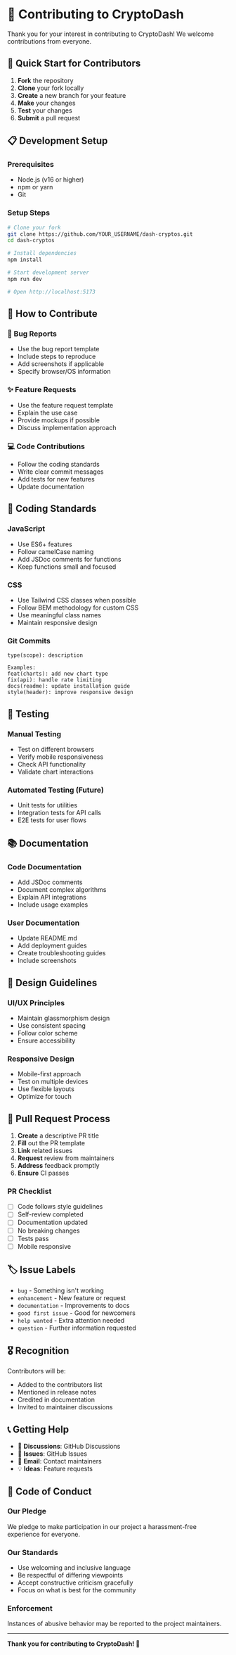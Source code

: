 # 🤝 Contributing to CryptoDash

Thank you for your interest in contributing to CryptoDash! We welcome contributions from everyone.

## 🚀 Quick Start for Contributors

1. **Fork** the repository
2. **Clone** your fork locally
3. **Create** a new branch for your feature
4. **Make** your changes
5. **Test** your changes
6. **Submit** a pull request

## 📋 Development Setup

### Prerequisites
- Node.js (v16 or higher)
- npm or yarn
- Git

### Setup Steps
```bash
# Clone your fork
git clone https://github.com/YOUR_USERNAME/dash-cryptos.git
cd dash-cryptos

# Install dependencies
npm install

# Start development server
npm run dev

# Open http://localhost:5173
```

## 🎯 How to Contribute

### 🐛 Bug Reports
- Use the bug report template
- Include steps to reproduce
- Add screenshots if applicable
- Specify browser/OS information

### ✨ Feature Requests
- Use the feature request template
- Explain the use case
- Provide mockups if possible
- Discuss implementation approach

### 💻 Code Contributions
- Follow the coding standards
- Write clear commit messages
- Add tests for new features
- Update documentation

## 📝 Coding Standards

### JavaScript
- Use ES6+ features
- Follow camelCase naming
- Add JSDoc comments for functions
- Keep functions small and focused

### CSS
- Use Tailwind CSS classes when possible
- Follow BEM methodology for custom CSS
- Use meaningful class names
- Maintain responsive design

### Git Commits
```
type(scope): description

Examples:
feat(charts): add new chart type
fix(api): handle rate limiting
docs(readme): update installation guide
style(header): improve responsive design
```

## 🧪 Testing

### Manual Testing
- Test on different browsers
- Verify mobile responsiveness
- Check API functionality
- Validate chart interactions

### Automated Testing (Future)
- Unit tests for utilities
- Integration tests for API calls
- E2E tests for user flows

## 📚 Documentation

### Code Documentation
- Add JSDoc comments
- Document complex algorithms
- Explain API integrations
- Include usage examples

### User Documentation
- Update README.md
- Add deployment guides
- Create troubleshooting guides
- Include screenshots

## 🎨 Design Guidelines

### UI/UX Principles
- Maintain glassmorphism design
- Use consistent spacing
- Follow color scheme
- Ensure accessibility

### Responsive Design
- Mobile-first approach
- Test on multiple devices
- Use flexible layouts
- Optimize for touch

## 🔄 Pull Request Process

1. **Create** a descriptive PR title
2. **Fill** out the PR template
3. **Link** related issues
4. **Request** review from maintainers
5. **Address** feedback promptly
6. **Ensure** CI passes

### PR Checklist
- [ ] Code follows style guidelines
- [ ] Self-review completed
- [ ] Documentation updated
- [ ] No breaking changes
- [ ] Tests pass
- [ ] Mobile responsive

## 🏷️ Issue Labels

- `bug` - Something isn't working
- `enhancement` - New feature or request
- `documentation` - Improvements to docs
- `good first issue` - Good for newcomers
- `help wanted` - Extra attention needed
- `question` - Further information requested

## 🎖️ Recognition

Contributors will be:
- Added to the contributors list
- Mentioned in release notes
- Credited in documentation
- Invited to maintainer discussions

## 📞 Getting Help

- 💬 **Discussions**: GitHub Discussions
- 🐛 **Issues**: GitHub Issues
- 📧 **Email**: Contact maintainers
- 💡 **Ideas**: Feature requests

## 📄 Code of Conduct

### Our Pledge
We pledge to make participation in our project a harassment-free experience for everyone.

### Our Standards
- Use welcoming and inclusive language
- Be respectful of differing viewpoints
- Accept constructive criticism gracefully
- Focus on what is best for the community

### Enforcement
Instances of abusive behavior may be reported to the project maintainers.

---

**Thank you for contributing to CryptoDash! 🚀**
